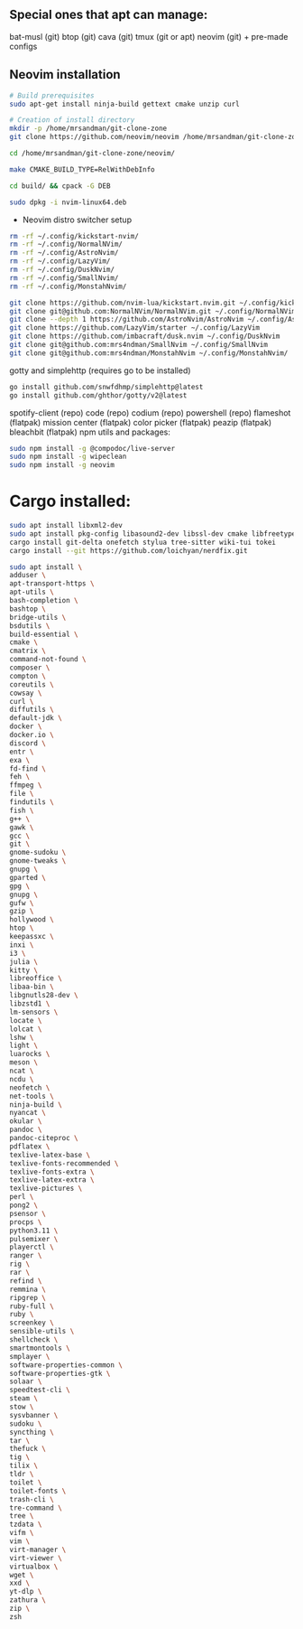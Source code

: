## Special ones that apt can manage:
bat-musl (git)
btop (git)
cava (git)
tmux (git or apt)
neovim (git) + pre-made configs

## Neovim installation
```bash
# Build prerequisites
sudo apt-get install ninja-build gettext cmake unzip curl

# Creation of install directory
mkdir -p /home/mrsandman/git-clone-zone
git clone https://github.com/neovim/neovim /home/mrsandman/git-clone-zone/neovim

cd /home/mrsandman/git-clone-zone/neovim/

make CMAKE_BUILD_TYPE=RelWithDebInfo

cd build/ && cpack -G DEB

sudo dpkg -i nvim-linux64.deb
```

- Neovim distro switcher setup
```bash
rm -rf ~/.config/kickstart-nvim/
rm -rf ~/.config/NormalNVim/
rm -rf ~/.config/AstroNvim/
rm -rf ~/.config/LazyVim/
rm -rf ~/.config/DuskNvim/
rm -rf ~/.config/SmallNvim/
rm -rf ~/.config/MonstahNvim/

git clone https://github.com/nvim-lua/kickstart.nvim.git ~/.config/kickstart-nvim
git clone git@github.com:NormalNVim/NormalNVim.git ~/.config/NormalNVim
git clone --depth 1 https://github.com/AstroNvim/AstroNvim ~/.config/AstroNvim
git clone https://github.com/LazyVim/starter ~/.config/LazyVim
git clone https://github.com/imbacraft/dusk.nvim ~/.config/DuskNvim
git clone git@github.com:mrs4ndman/SmallNvim ~/.config/SmallNvim
git clone git@github.com:mrs4ndman/MonstahNvim ~/.config/MonstahNvim/
```
gotty and simplehttp (requires go to be installed)
```bash
go install github.com/snwfdhmp/simplehttp@latest
go install github.com/ghthor/gotty/v2@latest
```
spotify-client (repo)
code (repo)
codium (repo)
powershell (repo)
flameshot (flatpak)
mission center (flatpak)
color picker (flatpak)
peazip (flatpak)
bleachbit (flatpak)
npm utils and packages:
```bash
sudo npm install -g @compodoc/live-server
sudo npm install -g wipeclean
sudo npm install -g neovim
```

# Cargo installed:
```bash
sudo apt install libxml2-dev
sudo apt install pkg-config libasound2-dev libssl-dev cmake libfreetype6-dev libexpat1-dev libxcb-composite0-dev libharfbuzz-dev
cargo install git-delta onefetch stylua tree-sitter wiki-tui tokei 
cargo install --git https://github.com/loichyan/nerdfix.git
```

```bash
sudo apt install \
adduser \
apt-transport-https \
apt-utils \
bash-completion \
bashtop \
bridge-utils \
bsdutils \
build-essential \
cmake \
cmatrix \
command-not-found \
composer \
compton \
coreutils \
cowsay \
curl \
diffutils \
default-jdk \
docker \
docker.io \
discord \
entr \
exa \
fd-find \
feh \
ffmpeg \
file \
findutils \
fish \
g++ \
gawk \
gcc \
git \
gnome-sudoku \
gnome-tweaks \
gnupg \
gparted \
gpg \
gnupg \
gufw \
gzip \
hollywood \
htop \
keepassxc \
inxi \
i3 \
julia \
kitty \
libreoffice \
libaa-bin \
libgnutls28-dev \
libzstd1 \
lm-sensors \
locate \
lolcat \
lshw \
light \
luarocks \
meson \
ncat \
ncdu \
neofetch \
net-tools \
ninja-build \
nyancat \
okular \
pandoc \
pandoc-citeproc \
pdflatex \
texlive-latex-base \
texlive-fonts-recommended \
texlive-fonts-extra \
texlive-latex-extra \
texlive-pictures \
perl \
pong2 \
psensor \
procps \
python3.11 \
pulsemixer \
playerctl \
ranger \
rig \
rar \
refind \
remmina \
ripgrep \
ruby-full \
ruby \
screenkey \
sensible-utils \
shellcheck \
smartmontools \
smplayer \
software-properties-common \
software-properties-gtk \
solaar \
speedtest-cli \
steam \
stow \
sysvbanner \
sudoku \
syncthing \
tar \
thefuck \
tig \
tilix \
tldr \
toilet \
toilet-fonts \
trash-cli \
tre-command \
tree \
tzdata \
vifm \
vim \
virt-manager \
virt-viewer \
virtualbox \
wget \
xxd \
yt-dlp \
zathura \
zip \
zsh 
```
